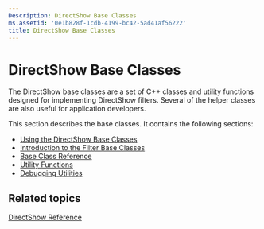 ```yaml
---
Description: DirectShow Base Classes
ms.assetid: '0e1b828f-1cdb-4199-bc42-5ad41af56222'
title: DirectShow Base Classes
---
```


# DirectShow Base Classes

The DirectShow base classes are a set of C++ classes and utility functions designed for implementing DirectShow filters. Several of the helper classes are also useful for application developers.

This section describes the base classes. It contains the following sections:

-   [Using the DirectShow Base Classes](using-the-directshow-base-classes.md)
-   [Introduction to the Filter Base Classes](introduction-to-the-filter-base-classes.md)
-   [Base Class Reference](base-class-reference.md)
-   [Utility Functions](utility-functions.md)
-   [Debugging Utilities](debugging-utilities.md)

## Related topics

<dl> <dt>

[DirectShow Reference](directshow-reference.md)
</dt> </dl>

 

 



